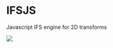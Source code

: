 IFSJS
=====

Javascript IFS engine for 2D transforms

<img src="https://raw.github.com/camb416/IFSJS/master/screenshot.png" />
